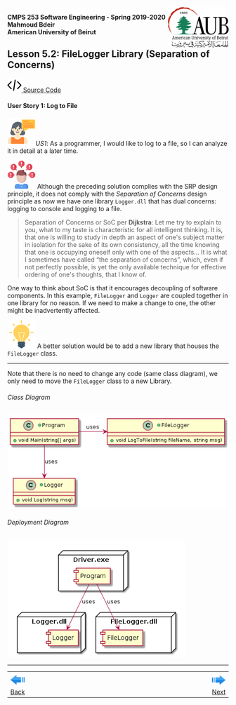 <img style="float: right;" src="../../../Images/aublogosmall.png"> 

**CMPS 253 Software Engineering - Spring 2019-2020 \
Mahmoud Bdeir \
American University of Beirut**




## Lesson 5.2: FileLogger Library (Separation of Concerns)
<a href="./"><img src='../../../Images/code.png'> Source Code</a>

#### User Story 1: Log to File
![user story](../../../Images/userstory.png 'User Story')*US1*: As a programmer, I would like to log to a file, so I can analyze it in detail at a later time.

![problem icon](../../../Images/problem.png 'Problem') Although the preceding solution complies with the SRP design principle, it does not comply with the *Separation of Concerns* design principle as now we have one library `Logger.dll` that has dual concerns: logging to console and logging to a file.



> Separation of Concerns or SoC per **Dijkstra**: Let me try to explain to you, what to my taste is characteristic for all intelligent thinking. It is, that one is willing to study in depth an aspect of one's subject matter in isolation for the sake of its own consistency, all the time knowing that one is occupying oneself only with one of the aspects... It is what I sometimes have called “the separation of concerns”, which, even if not perfectly possible, is yet the only available technique for effective ordering of one's thoughts, that I know of. 

One way to think about SoC is that it encourages decoupling of software components. In this example, `FileLogger` and `Logger` are coupled together in one library for no reason. If we need to make a change to one, the other might be inadvertently affected. 

![Idea icon](../../../Images/idea.png 'Better Solution') A better solution would be to add a new library that houses the `FileLogger` class.


____

Note that there is no need to change any code (same class diagram), we only need to move the `FileLogger` class to a new Library.

###### Class Diagram
![Lesson 5 Class Diagram](../PlantUML/Class-Diagram.png)
###### Deployment Diagram
![Lesson 5 Deployment Diagram](../PlantUML/Deployment-Diagram.png)

____


<table style='width=100%;'>
<tr>
<td><a href="../../Solution%201%20FileLogger%20Class/Source%20Code/"><img src='../../../Images/leftarrow.png'> Back</a></td>
<td width="100%"></td>
<td><a href="./Lesson%2005%20Log%20To%20File/Solution%202%20FileLogger%20Library/Source%20Code"><img src='../../../Images/rightarrow.png'> Next</a></td>
</tr>
</table>

